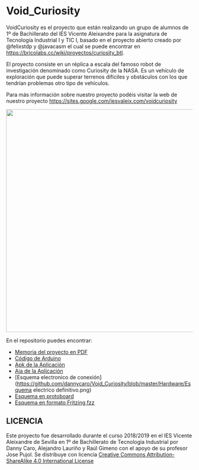 # Void_Curiosity

VoidCuriosity es el proyecto que están realizando un grupo de alumnos de 1º de Bachillerato del IES Vicente Aleixandre para la asignatura de Tecnología Industrial I y TIC I, basado en el proyecto abierto creado por @felixstdp y @javacasm el cual se puede encontrar en https://bricolabs.cc/wiki/proyectos/curiosity_btl.  

El proyecto consiste en un réplica a escala del famoso robot de investigación denominado como Curiosity de la NASA. Es un vehículo de exploración que puede superar terrenos difíciles y obstáculos con los que tendrían problemas otro tipo de vehículos. 

Para más información sobre nuestro proyecto podéis visitar la web de nuestro proyecto https://sites.google.com/iesvaleix.com/voidcuriosity

<img src="curiosity.jpg" width="600" align="center">

En el repositorio puedes encontrar:
- [Memoria del proyecto en PDF](https://github.com/dannycaro/Void_Curiosity/blob/master/Memoria%20curiosity.pdf)
- [Código de Arduino](https://github.com/dannycaro/Void_Curiosity/blob/master/Software/C%C3%B3digo%20Arduino/C%C3%B3digo%20v3.0)
- [Apk de la Aplicación](https://github.com/dannycaro/Void_Curiosity/blob/master/Software/VoidCuriosity.apk)
- [Aia de la Aplicación](https://github.com/dannycaro/Void_Curiosity/blob/master/Software/VoidCuriosity.aia)
- [Esquema electronico de conexión](https://github.com/dannycaro/Void_Curiosity/blob/master/Hardware/Esquema electrico definitivo.png)
- [Esquema en protoboard](https://github.com/dannycaro/Void_Curiosity/blob/master/Hardware/Protoboard%20definitiva.png)
- [Esquema en formato Fritzing fzz](https://github.com/dannycaro/Void_Curiosity/blob/master/Hardware/Curiosity_FINAL%20.fzz)

## LICENCIA
Este proyecto fue desarrollado durante el curso 2018/2019 en el IES Vicente Aleixandre de Sevilla en 1º de Bachillerato de Tecnología Industrial por Danny Caro, Alejandro Lauriño y Raúl Gimeno con el apoyo de su profesor Jose Pujol. Se distribuye con licencia [Creative Commons Attribution-ShareAlike 4.0 International License](http://creativecommons.org/licenses/by-sa/4.0/)
